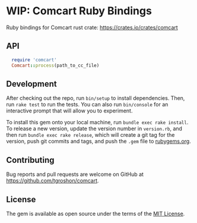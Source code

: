 # WIP: Comcart Ruby Bindings

Ruby bindings for Comcart rust crate: https://crates.io/crates/comcart

## API

```ruby
  require 'comcart'
  Comcart::process(path_to_cc_file)
```

## Development

After checking out the repo, run `bin/setup` to install dependencies. Then, run `rake test` to run the tests. You can also run `bin/console` for an interactive prompt that will allow you to experiment.

To install this gem onto your local machine, run `bundle exec rake install`. To release a new version, update the version number in `version.rb`, and then run `bundle exec rake release`, which will create a git tag for the version, push git commits and tags, and push the `.gem` file to [rubygems.org](https://rubygems.org).

## Contributing

Bug reports and pull requests are welcome on GitHub at https://github.com/tgroshon/comcart.

## License

The gem is available as open source under the terms of the [MIT License](http://opensource.org/licenses/MIT).

